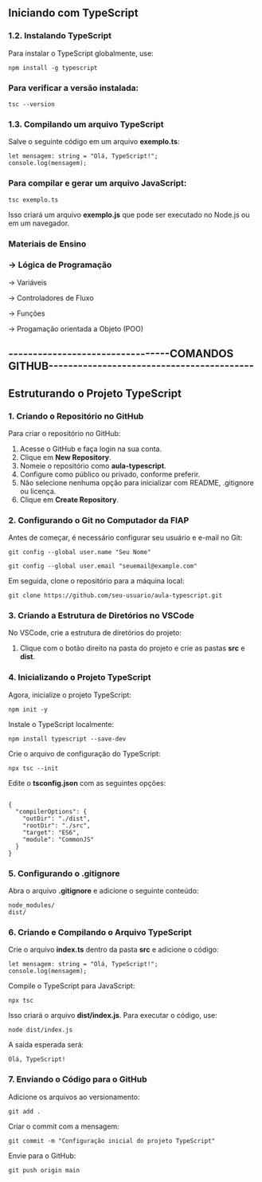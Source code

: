 <h2>Iniciando com TypeScript</h2>

<h3>1.2. Instalando TypeScript</h3>
<p>Para instalar o TypeScript globalmente, use:</p>
<code>npm install -g typescript</code>

<h3>Para verificar a versão instalada:</h3>
<code>tsc --version</code>

<h3>1.3. Compilando um arquivo TypeScript</h3>
<p>Salve o seguinte código em um arquivo <strong>exemplo.ts</strong>:</p>
<pre><code>let mensagem: string = "Olá, TypeScript!";
console.log(mensagem);</code></pre>

<h3>Para compilar e gerar um arquivo JavaScript:</h3>
<code>tsc exemplo.ts</code>
<p>Isso criará um arquivo <strong>exemplo.js</strong> que pode ser executado no Node.js ou em um navegador.</p>

<h3> Materiais de Ensino </h3>
   <h3> -> Lógica de Programação </h3>
      <p> -> Variáveis </p>
      <p> -> Controladores de Fluxo </p>
      <p> -> Funções </p>
      <p> -> Progamação orientada a Objeto (POO) </p>


<h2>---------------------------------COMANDOS GITHUB------------------------------------------</h2>
      
<h2>Estruturando o Projeto TypeScript</h2>

<h3>1. Criando o Repositório no GitHub</h3>
<p>Para criar o repositório no GitHub:</p>
<ol>
  <li>Acesse o GitHub e faça login na sua conta.</li>
  <li>Clique em <strong>New Repository</strong>.</li>
  <li>Nomeie o repositório como <strong>aula-typescript</strong>.</li>
  <li>Configure como público ou privado, conforme preferir.</li>
  <li>Não selecione nenhuma opção para inicializar com README, .gitignore ou licença.</li>
  <li>Clique em <strong>Create Repository</strong>.</li>
</ol>

<h3>2. Configurando o Git no Computador da FIAP</h3>
<p>Antes de começar, é necessário configurar seu usuário e e-mail no Git:</p>
<pre><code>git config --global user.name "Seu Nome"</code></pre>
<pre><code>git config --global user.email "seuemail@example.com"</code></pre>
<p>Em seguida, clone o repositório para a máquina local:</p>
<pre><code>git clone https://github.com/seu-usuario/aula-typescript.git</code></pre>

<h3>3. Criando a Estrutura de Diretórios no VSCode</h3>
<p>No VSCode, crie a estrutura de diretórios do projeto:</p>
<ol>
  <li>Clique com o botão direito na pasta do projeto e crie as pastas <strong>src</strong> e <strong>dist</strong>.</li>
</ol>

<h3>4. Inicializando o Projeto TypeScript</h3>
<p>Agora, inicialize o projeto TypeScript:</p>
<pre><code>npm init -y</code></pre>
<p>Instale o TypeScript localmente:</p>
<pre><code>npm install typescript --save-dev</code></pre>
<p>Crie o arquivo de configuração do TypeScript:</p>
<pre><code>npx tsc --init</code></pre>
<p>Edite o <strong>tsconfig.json</strong> com as seguintes opções:</p>
<pre><code>
{
  "compilerOptions": {
    "outDir": "./dist",
    "rootDir": "./src",
    "target": "ES6",
    "module": "CommonJS"
  }
}
</code></pre>

<h3>5. Configurando o .gitignore</h3>
<p>Abra o arquivo <strong>.gitignore</strong> e adicione o seguinte conteúdo:</p>
<pre><code>node_modules/
dist/</code></pre>

<h3>6. Criando e Compilando o Arquivo TypeScript</h3>
<p>Crie o arquivo <strong>index.ts</strong> dentro da pasta <strong>src</strong> e adicione o código:</p>
<pre><code>let mensagem: string = "Olá, TypeScript!";
console.log(mensagem);</code></pre>
<p>Compile o TypeScript para JavaScript:</p>
<pre><code>npx tsc</code></pre>
<p>Isso criará o arquivo <strong>dist/index.js</strong>. Para executar o código, use:</p>
<pre><code>node dist/index.js</code></pre>
<p>A saída esperada será:</p>
<pre><code>Olá, TypeScript!</code></pre>

<h3>7. Enviando o Código para o GitHub</h3>
<p>Adicione os arquivos ao versionamento:</p>
<pre><code>git add .</code></pre>
<p>Criar o commit com a mensagem:</p>
<pre><code>git commit -m "Configuração inicial do projeto TypeScript"</code></pre>
<p>Envie para o GitHub:</p>
<pre><code>git push origin main</code></pre>
